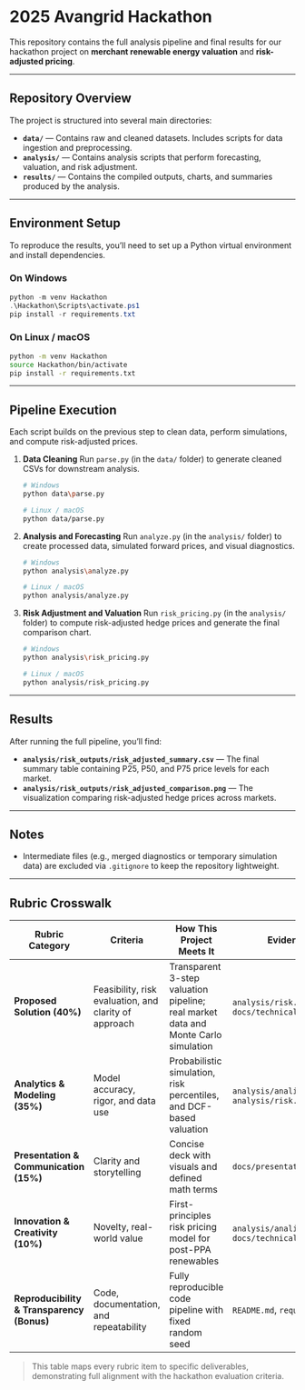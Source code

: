 # 2025 Avangrid Hackathon

This repository contains the full analysis pipeline and final results for our hackathon project on **merchant renewable energy valuation** and **risk-adjusted pricing**.

---

## Repository Overview

The project is structured into several main directories:

* **`data/`** — Contains raw and cleaned datasets.
  Includes scripts for data ingestion and preprocessing.
* **`analysis/`** — Contains analysis scripts that perform forecasting, valuation, and risk adjustment.
* **`results/`** — Contains the compiled outputs, charts, and summaries produced by the analysis.

---

## Environment Setup

To reproduce the results, you’ll need to set up a Python virtual environment and install dependencies.

### On Windows

```powershell
python -m venv Hackathon
.\Hackathon\Scripts\activate.ps1
pip install -r requirements.txt
```

### On Linux / macOS

```bash
python -m venv Hackathon
source Hackathon/bin/activate
pip install -r requirements.txt
```

---

## Pipeline Execution

Each script builds on the previous step to clean data, perform simulations, and compute risk-adjusted prices.

1. **Data Cleaning**
   Run `parse.py` (in the `data/` folder) to generate cleaned CSVs for downstream analysis.

   ```bash
   # Windows
   python data\parse.py

   # Linux / macOS
   python data/parse.py
   ```

2. **Analysis and Forecasting**
   Run `analyze.py` (in the `analysis/` folder) to create processed data, simulated forward prices, and visual diagnostics.

   ```bash
   # Windows
   python analysis\analyze.py

   # Linux / macOS
   python analysis/analyze.py
   ```

3. **Risk Adjustment and Valuation**
   Run `risk_pricing.py` (in the `analysis/` folder) to compute risk-adjusted hedge prices and generate the final comparison chart.

   ```bash
   # Windows
   python analysis\risk_pricing.py

   # Linux / macOS
   python analysis/risk_pricing.py
   ```

---

## Results

After running the full pipeline, you’ll find:

* **`analysis/risk_outputs/risk_adjusted_summary.csv`** — The final summary table containing P25, P50, and P75 price levels for each market.
* **`analysis/risk_outputs/risk_adjusted_comparison.png`** — The visualization comparing risk-adjusted hedge prices across markets.

---

## Notes

* Intermediate files (e.g., merged diagnostics or temporary simulation data) are excluded via `.gitignore` to keep the repository lightweight.

---

## Rubric Crosswalk

| Rubric Category | Criteria | How This Project Meets It | Evidence / File |
|-----------------|-----------|----------------------------|-----------------|
| **Proposed Solution (40%)** | Feasibility, risk evaluation, and clarity of approach | Transparent 3-step valuation pipeline; real market data and Monte Carlo simulation | `analysis/risk.py`, `docs/technical_spec.tex` |
| **Analytics & Modeling (35%)** | Model accuracy, rigor, and data use | Probabilistic simulation, risk percentiles, and DCF-based valuation | `analysis/analize.py`, `analysis/risk.py` |
| **Presentation & Communication (15%)** | Clarity and storytelling | Concise deck with visuals and defined math terms | `docs/presentation_slides.pptx` |
| **Innovation & Creativity (10%)** | Novelty, real-world value | First-principles risk pricing model for post-PPA renewables | `analysis/analize.py`, `docs/technical_spec.pdf` |
| **Reproducibility & Transparency (Bonus)** | Code, documentation, and repeatability | Fully reproducible code pipeline with fixed random seed | `README.md`, `requirements.txt` |

> This table maps every rubric item to specific deliverables, demonstrating full alignment with the hackathon evaluation criteria.
